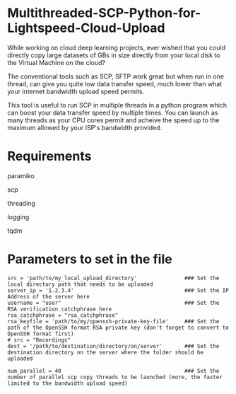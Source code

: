 # Multithreaded-SCP-Python-for-Lightspeed-Cloud-Upload

While working on cloud deep learning projects, ever wished that you could directly copy large datasets of GBs in size directly from your local disk to the Virtual Machine on the cloud?

The conventional tools such as SCP, SFTP work great but when run in one thread, can give you quite low data transfer speed, much lower than what your internet bandwidth upload speed permits.

This tool is useful to run SCP in multiple threads in a python program which can boost your data transfer speed by multiple times. You can launch as many threads as your CPU cores permit and acheive
the speed up to the maximum allowed by your ISP's bandwidth provided.


# Requirements
paramiko

scp

threading

logging

tqdm

# Parameters to set in the file

	src = 'path/to/my_local_upload_directory'				### Set the local directory path that needs to be uploaded
	server_ip = '1.2.3.4'									### Set the IP Address of the server here
	username = "user"										###	Set the RSA verification catchphrase here
	rsa_catchphrase = "rsa_catchphrase"
	rsa_keyfile = 'path/to/my/openssh-private-key-file'		### Set the path of the OpenSSH format RSA private key (don't forget to convert to OpenSSH format first)
	# src = "Recordings"
	dest = '/path/to/destination/directory/on/server'		### Set the destination directory on the server where the folder should be uploaded

	num_parallel = 40										### Set the number of parallel scp copy threads to be launched (more, the faster limited to the bandwidth upload speed)

